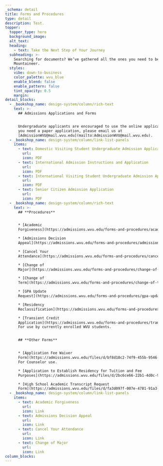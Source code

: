```yaml
---
_schema: detail
title: Forms and Procedures
type: detail
description: Test.
topper:
  topper_type: hero
  background_image: 
  alt_text:
  heading:
    - text: Take the Next Step of Your Journey
  subheading: >-
    Searching for documents? We’ve gathered all the ones you need to become a
    Mountaineer.
  styles:
    vibe: down-to-business
    color_palette: wvu_blue
    enable_blend: false
    enable_pattern: false
    tint_opacity: 0.5
    margin:
detail_blocks:
  - _bookshop_name: design-system/column/rich-text
    text: >-
      ## Admissions Applications and Forms


      Undergraduate applicants are encouraged to use the online application. If
      you need a paper application, please email us at
      [AdmissionWVU@mail.wvu.edu](mailto:AdmissionWVU@mail.wvu.edu).
  - _bookshop_name: design-system/column/link-list-panels
    items:
      - text: Domestic Visiting Student Undergraduate Admission Application
        url: 
        icon: PDF
      - text: International Admission Instructions and Application
        url:
        icon: PDF
      - text: International Visiting Student Undergraduate Admission Application
        url:
        icon: PDF
      - text: Senior Citizen Admission Application
        url:
        icon: PDF
  - _bookshop_name: design-system/column/rich-text
    text: >-
      ## **Procedures**


      * [Academic
      Forgiveness](https://admissions.wvu.edu/forms-and-procedures/academic-forgiveness)

      * [Admissions Decision
      Appeal](https://admissions.wvu.edu/forms-and-procedures/admissions-decision-appeal)

      * [Cancel Your
      Attendance](https://admissions.wvu.edu/forms-and-procedures/cancel-your-attendance)

      * [Change of
      Major](https://admissions.wvu.edu/forms-and-procedures/change-of-major)

      * [Change of
      Term](https://admissions.wvu.edu/forms-and-procedures/change-of-term)

      * [GPA Update
      Request](https://admissions.wvu.edu/forms-and-procedures/gpa-update-request-form)

      * [Residency
      Reclassification](https://admissions.wvu.edu/forms-and-procedures/residency-reclassification)

      * [Transient Credit
      Application](https://admissions.wvu.edu/forms-and-procedures/transient-credit-application)
      For use by currently enrolled WVU students.


      ## **Other Forms**


      * [Application Fee Waiver
      Form](https://admissions.wvu.edu/files/d/bf8d10c2-74f9-455b-9546-b9cd9e6ade65/application-fee-waiver-form.pdf)
      For Counselor use.

      * [Application to Establish Residency for Tuition and Fee
      Purposes](https://admissions.wvu.edu/files/d/2bc6ce66-22b1-4d0c-945d-ef9971d83a40/application-to-establish-residency-for-tuition-and-fee-purposes.pdf)

      * [High School Academic Transcript Request
      Form](https://admissions.wvu.edu/files/d/fa3d097f-007e-4781-91a3-3b534c5ac42b/high-school-academic-transcript-request-form.pdf)
  - _bookshop_name: design-system/column/link-list-panels
    items:
      - text: Academic Forgiveness
        url: 
        icon: Link
      - text: Admissions Decision Appeal
        url:
        icon: Link
      - text: Cancel Your Attendance
        url:
        icon: Link
      - text: Change of Major
        url:
        icon: Link
column_blocks:
---
```

